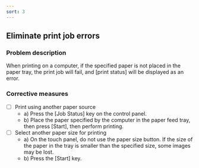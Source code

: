 ```yaml
---
sort: 3
---
```

## **Eliminate print job errors**

### **Problem description**
When printing on a computer, if the specified paper is not placed in the paper tray, the print job will fail, and [print status] will be displayed as an error.
### **Corrective measures**
- [ ] Print using another paper source
   - a) Press the [Job Status] key on the control panel.
   - b) Place the paper specified by the computer in the paper feed tray, then press [Start], then perform printing.
- [ ] Select another paper size for printing
    - a) On the touch panel, do not use the paper size button. If the size of the paper in the tray is smaller than the specified size, some images may be lost.
    - b) Press the [Start] key.
